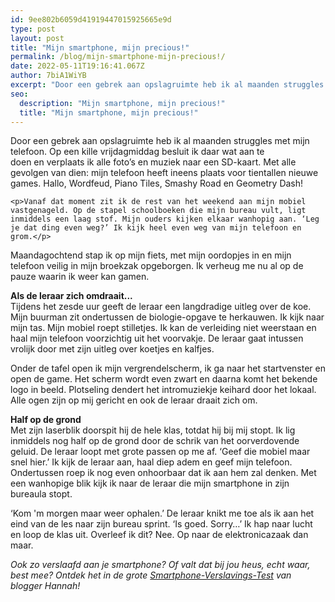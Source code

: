 ```yaml
---
id: 9ee802b6059d41919447015925665e9d
type: post
layout: post
title: "Mijn smartphone, mijn precious!"
permalink: /blog/mijn-smartphone-mijn-precious!/
date: 2022-05-11T19:16:41.067Z
author: 7biA1WiYB
excerpt: "Door een gebrek aan opslagruimte heb ik al maanden struggles met mijn telefoon. Op een kille vrijdagmiddag besluit ik daar wat aan te doen en verplaats ik alle foto’s en muziek naar een SD-kaart. Met alle gevolgen van dien: mijn telefoon heeft ineens plaats voor tientallen nieuwe games. Hallo, Wordfeud, Piano Tiles, Smashy Road en Geometry Dash!  "
seo:
  description: "Mijn smartphone, mijn precious!"
  title: "Mijn smartphone, mijn precious!"
---
```

Door een gebrek aan opslagruimte heb ik al maanden struggles met mijn telefoon. Op een kille vrijdagmiddag besluit ik daar wat aan te doen en verplaats ik alle foto’s en muziek naar een SD-kaart. Met alle gevolgen van dien: mijn telefoon heeft ineens plaats voor tientallen nieuwe games. Hallo, Wordfeud, Piano Tiles, Smashy Road en Geometry Dash!  

    <p>Vanaf dat moment zit ik de rest van het weekend aan mijn mobiel vastgenageld. Op de stapel schoolboeken die mijn bureau vult, ligt inmiddels een laag stof. Mijn ouders kijken elkaar wanhopig aan. ‘Leg je dat ding even weg?’ Ik kijk heel even weg van mijn telefoon en grom.</p>
<p>Maandagochtend stap ik op mijn fiets, met mijn oordopjes in en mijn telefoon veilig in mijn broekzak opgeborgen. Ik verheug me nu al op de pauze waarin ik weer kan gamen.</p>
<p><strong>Als de leraar zich omdraait...</strong><br>Tijdens het zesde uur geeft de leraar een langdradige uitleg over de koe. Mijn buurman zit ondertussen de biologie-opgave te herkauwen. Ik kijk naar mijn tas. Mijn mobiel roept stilletjes. Ik kan de verleiding niet weerstaan en haal mijn telefoon voorzichtig uit het voorvakje. De leraar gaat intussen vrolijk door met zijn uitleg over koetjes en kalfjes. </p>
<p>Onder de tafel open ik mijn vergrendelscherm, ik ga naar het startvenster en open de game. Het scherm wordt even zwart en daarna komt het bekende logo in beeld. Plotseling dendert het intromuziekje keihard door het lokaal. Alle ogen zijn op mij gericht en ook de leraar draait zich om.</p>
<p><strong>Half op de grond</strong><br>Met zijn laserblik doorspit hij de hele klas, totdat hij bij mij stopt. Ik lig inmiddels nog half op de grond door de schrik van het oorverdovende geluid. De leraar loopt met grote passen op me af. ‘Geef die mobiel maar snel hier.’ Ik kijk de leraar aan, haal diep adem en geef mijn telefoon. Ondertussen roep ik nog even onhoorbaar dat ik aan hem zal denken. Met een wanhopige blik kijk ik naar de leraar die mijn smartphone in zijn bureaula stopt.</p>
<p>‘Kom 'm morgen maar weer ophalen.’ De leraar knikt me toe als ik aan het eind van de les naar zijn bureau sprint. ‘Is goed. Sorry…’ Ik hap naar lucht en loop de klas uit. Overleef ik dit? Nee. Op naar de elektronicazaak dan maar. </p>
<p><em>Ook zo verslaafd aan je smartphone? Of valt dat bij jou heus, echt waar, best mee? Ontdek het in de grote <a href="https://7dagen.netlify.app/blog/de-grote-smartphone-verslavings-test">Smartphone-Verslavings-Test</a> van blogger Hannah! </em></p>  
